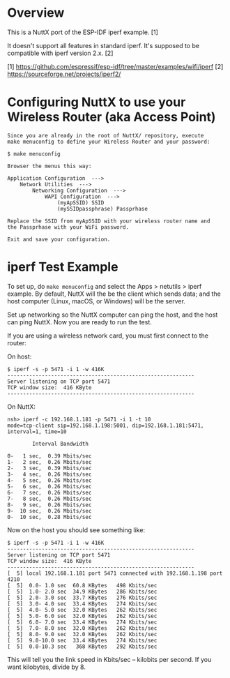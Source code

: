 Overview
================================================================

This is a NuttX port of the ESP-IDF iperf example. [1]

It doesn't support all features in standard iperf.
It's supposed to be compatible with iperf version 2.x. [2]

[1] https://github.com/espressif/esp-idf/tree/master/examples/wifi/iperf
[2] https://sourceforge.net/projects/iperf2/

Configuring NuttX to use your Wireless Router (aka Access Point)
================================================================

    Since you are already in the root of NuttX/ repository, execute
    make menuconfig to define your Wireless Router and your password:

    $ make menuconfig

    Browser the menus this way:

    Application Configuration  --->
        Network Utilities  --->
            Networking Configuration  --->
                WAPI Configuration  --->
                    (myApSSID) SSID
                    (mySSIDpassphrase) Passprhase

    Replace the SSID from myApSSID with your wireless router name and
    the Passprhase with your WiFi password.

    Exit and save your configuration.

iperf Test Example
===================================

To set up, do `make menuconfig` and select the Apps > netutils > iperf example. By default, NuttX will the be the client
which sends data; and the host computer (Linux, macOS, or Windows) will be the server.

Set up networking so the NuttX computer can ping the host, and the host can ping NuttX. Now you are ready to run the
test.

If you are using a wireless network card, you must first connect to the router:

On host:

    $ iperf -s -p 5471 -i 1 -w 416K
    ------------------------------------------------------------
    Server listening on TCP port 5471
    TCP window size:  416 KByte
    ------------------------------------------------------------

On NuttX:

    nsh> iperf -c 192.168.1.181 -p 5471 -i 1 -t 10
    mode=tcp-client sip=192.168.1.198:5001, dip=192.168.1.181:5471, interval=1, time=10

            Interval Bandwidth

    0-   1 sec,  0.39 Mbits/sec
    1-   2 sec,  0.26 Mbits/sec
    2-   3 sec,  0.39 Mbits/sec
    3-   4 sec,  0.26 Mbits/sec
    4-   5 sec,  0.26 Mbits/sec
    5-   6 sec,  0.26 Mbits/sec
    6-   7 sec,  0.26 Mbits/sec
    7-   8 sec,  0.26 Mbits/sec
    8-   9 sec,  0.26 Mbits/sec
    9-  10 sec,  0.26 Mbits/sec
    0-  10 sec,  0.28 Mbits/sec

Now on the host you should see something like:

    $ iperf -s -p 5471 -i 1 -w 416K
    ------------------------------------------------------------
    Server listening on TCP port 5471
    TCP window size:  416 KByte
    ------------------------------------------------------------
    [  5] local 192.168.1.181 port 5471 connected with 192.168.1.198 port 4210
    [  5]  0.0- 1.0 sec  60.8 KBytes   498 Kbits/sec
    [  5]  1.0- 2.0 sec  34.9 KBytes   286 Kbits/sec
    [  5]  2.0- 3.0 sec  33.7 KBytes   276 Kbits/sec
    [  5]  3.0- 4.0 sec  33.4 KBytes   274 Kbits/sec
    [  5]  4.0- 5.0 sec  32.0 KBytes   262 Kbits/sec
    [  5]  5.0- 6.0 sec  32.0 KBytes   262 Kbits/sec
    [  5]  6.0- 7.0 sec  33.4 KBytes   274 Kbits/sec
    [  5]  7.0- 8.0 sec  32.0 KBytes   262 Kbits/sec
    [  5]  8.0- 9.0 sec  32.0 KBytes   262 Kbits/sec
    [  5]  9.0-10.0 sec  33.4 KBytes   274 Kbits/sec
    [  5]  0.0-10.3 sec   368 KBytes   292 Kbits/sec


This will tell you the link speed in Kbits/sec – kilobits per second. If you want kilobytes, divide by 8.





